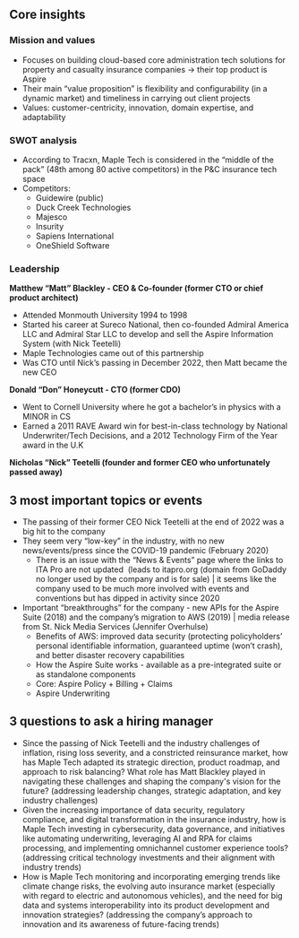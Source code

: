 ## Core insights

### Mission and values
- Focuses on building cloud-based core administration tech solutions for property and casualty insurance companies -> their top product is Aspire
- Their main “value proposition” is flexibility and configurability (in a dynamic market) and timeliness in carrying out client projects
- Values: customer-centricity, innovation, domain expertise, and adaptability

### SWOT analysis
- According to Tracxn, Maple Tech is considered in the “middle of the pack” (48th among 80 active competitors) in the P&C insurance tech space
- Competitors:
  - Guidewire (public)
  - Duck Creek Technologies
  - Majesco
  - Insurity
  - Sapiens International
  - OneShield Software

### Leadership
**Matthew “Matt” Blackley - CEO & Co-founder (former CTO or chief product architect)**
- Attended Monmouth University 1994 to 1998
- Started his career at Sureco National, then co-founded Admiral America LLC and Admiral Star LLC to develop and sell the Aspire Information System (with Nick Teetelli)
- Maple Technologies came out of this partnership
- Was CTO until Nick’s passing in December 2022, then Matt became the new CEO

**Donald “Don” Honeycutt - CTO (former CDO)**
- Went to Cornell University where he got a bachelor’s in physics with a MINOR in CS
- Earned a 2011 RAVE Award win for best-in-class technology by National Underwriter/Tech Decisions, and a 2012 Technology Firm of the Year award in the U.K

**Nicholas “Nick” Teetelli (founder and former CEO who unfortunately passed away)**

## 3 most important topics or events
- The passing of their former CEO Nick Teetelli at the end of 2022 was a big hit to the company
- They seem very “low-key” in the industry, with no new news/events/press since the COVID-19 pandemic (February 2020)
   - There is an issue with the “News & Events” page where the links to ITA Pro are not updated  (leads to itapro.org (domain from GoDaddy no longer used by the company and is for sale) | it seems like the company used to be much more involved with events and conventions but has dipped in activity since 2020
- Important “breakthroughs” for the company - new APIs for the Aspire Suite (2018) and the company’s migration to AWS (2019) | media release from St. Nick Media Services (Jennifer Overhulse)
   - Benefits of AWS: improved data security (protecting policyholders’ personal identifiable information, guaranteed uptime (won’t crash), and better disaster recovery capabilities
   - How the Aspire Suite works - available as a pre-integrated suite or as standalone components
    - Core: Aspire Policy + Billing + Claims
    - Aspire Underwriting

## 3 questions to ask a hiring manager
- Since the passing of Nick Teetelli and the industry challenges of inflation, rising loss severity, and a constricted reinsurance market, how has Maple Tech adapted its strategic direction, product roadmap, and approach to risk balancing? What role has Matt Blackley played in navigating these challenges and shaping the company's vision for the future? (addressing leadership changes, strategic adaptation, and key industry challenges)
- Given the increasing importance of data security, regulatory compliance, and digital transformation in the insurance industry, how is Maple Tech investing in cybersecurity, data governance, and initiatives like automating underwriting, leveraging AI and RPA for claims processing, and implementing omnichannel customer experience tools? (addressing critical technology investments and their alignment with industry trends)
- How is Maple Tech monitoring and incorporating emerging trends like climate change risks, the evolving auto insurance market (especially with regard to electric and autonomous vehicles), and the need for big data and systems interoperability into its product development and innovation strategies? (addressing the company’s approach to innovation and its awareness of future-facing trends)

